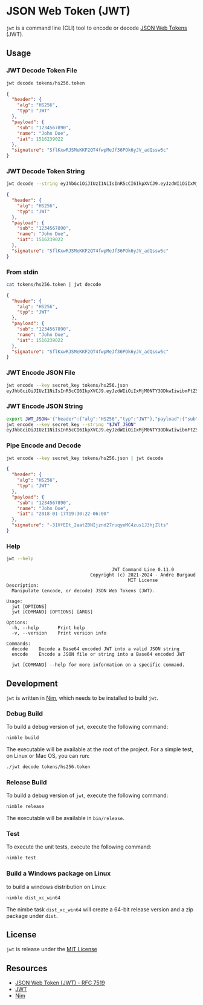 # JSON Web Token (JWT)

`jwt` is a command line (CLI) tool to encode or decode [JSON Web Tokens](https://jwt.io/) (JWT).

## Usage

### JWT Decode Token File

```bash
jwt decode tokens/hs256.token
```
```json
{
  "header": {
    "alg": "HS256",
    "typ": "JWT"
  },
  "payload": {
    "sub": "1234567890",
    "name": "John Doe",
    "iat": 1516239022
  },
  "signature": "SflKxwRJSMeKKF2QT4fwpMeJf36POk6yJV_adQssw5c"
}
```

### JWT Decode Token String

```bash
jwt decode --string eyJhbGciOiJIUzI1NiIsInR5cCI6IkpXVCJ9.eyJzdWIiOiIxMjM0NTY3ODkwIiwibmFtZSI6IkpvaG4gRG9lIiwiaWF0IjoxNTE2MjM5MDIyfQ.SflKxwRJSMeKKF2QT4fwpMeJf36POk6yJV_adQssw5c
```
```json
{
  "header": {
    "alg": "HS256",
    "typ": "JWT"
  },
  "payload": {
    "sub": "1234567890",
    "name": "John Doe",
    "iat": 1516239022
  },
  "signature": "SflKxwRJSMeKKF2QT4fwpMeJf36POk6yJV_adQssw5c"
}
```

### From stdin

```bash
cat tokens/hs256.token | jwt decode
```
```json
{
  "header": {
    "alg": "HS256",
    "typ": "JWT"
  },
  "payload": {
    "sub": "1234567890",
    "name": "John Doe",
    "iat": 1516239022
  },
  "signature": "SflKxwRJSMeKKF2QT4fwpMeJf36POk6yJV_adQssw5c"
}
```

### JWT Encode JSON File

```bash
jwt encode --key secret_key tokens/hs256.json
eyJhbGciOiJIUzI1NiIsInR5cCI6IkpXVCJ9.eyJzdWIiOiIxMjM0NTY3ODkwIiwibmFtZSI6IkpvaG4gRG9lIiwiaWF0IjoxNTE2MjM5MDIyfQ.-31VfEDt_2aatZ0NIjznd27ruqyeMC4zus1J3hjZlts
```

### JWT Encode JSON String

```bash
export JWT_JSON='{"header":{"alg":"HS256","typ":"JWT"},"payload":{"sub":"1234567890","name":"John Doe","iat":1516239022},"signature":"SflKxwRJSMeKKF2QT4fwpMeJf36POk6yJV_adQssw5c"}'
jwt encode --key secret_key --string "$JWT_JSON"
eyJhbGciOiJIUzI1NiIsInR5cCI6IkpXVCJ9.eyJzdWIiOiIxMjM0NTY3ODkwIiwibmFtZSI6IkpvaG4gRG9lIiwiaWF0IjoxNTE2MjM5MDIyfQ.-31VfEDt_2aatZ0NIjznd27ruqyeMC4zus1J3hjZlts
```

### Pipe Encode and Decode

```bash
jwt encode --key secret_key tokens/hs256.json | jwt decode
```
```json
{
  "header": {
    "alg": "HS256",
    "typ": "JWT"
  },
  "payload": {
    "sub": "1234567890",
    "name": "John Doe",
    "iat": "2018-01-17T19:30:22-06:00"
  },
  "signature": "-31VfEDt_2aatZ0NIjznd27ruqyeMC4zus1J3hjZlts"
}
```

### Help

```bash
jwt --help
```
```
                                       JWT Command Line 0.11.0
                               Copyright (c) 2021-2024 - Andre Burgaud
                                             MIT License
Description:
  Manipulate (encode, or decode) JSON Web Tokens (JWT).

Usage:
  jwt [OPTIONS]
  jwt [COMMAND] [OPTIONS] [ARGS]

Options:
  -h, --help       Print help
  -v, --version    Print version info

Commands:
  decode    Decode a Base64 encoded JWT into a valid JSON string
  encode    Encode a JSON file or string into a Base64 encoded JWT

  jwt [COMMAND] --help for more information on a specific command.
```

## Development

`jwt` is written in [Nim](https://nim-lang.org/), which needs to be installed to build `jwt`.

### Debug Build

To build a debug version of `jwt`, execute the following command:

```bash
nimble build
```

The executable will be available at the root of the project. For a simple test, on Linux or Mac OS, you can run:

```bash
./jwt decode tokens/hs256.token
```

### Release Build

To build a debug version of `jwt`, execute the following command:

```bash
nimble release
```

The executable will be available in `bin/release`.

### Test

To execute the unit tests, execute the following command:

```bash
nimble test
```

### Build a Windows package on Linux

to build a windows distribution on Linux:

```bash
nimble dist_xc_win64
```

The nimbe task `dist_xc_win64` will create a 64-bit release version and a zip package under `dist`.

## License

`jwt` is release under the [MIT License](/LICENSE)

## Resources

* [JSON Web Token (JWT) - RFC 7519](https://tools.ietf.org/html/rfc7519)
* [JWT](https://jwt.io/)
* [Nim](https://nim-lang.org/)